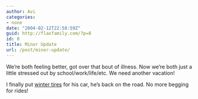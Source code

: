 ```yaml
---
author: Avi
categories:
- none
date: "2004-02-12T22:58:59Z"
guid: http://flaxfamily.com/?p=8
id: 8
title: Minor Update
url: /post/minor-update/
---
```

We&#8217;re both feeling better, got over that bout of illness. Now we&#8217;re both just a little stressed out by school/work/life/etc. We need another vacation!

I finally put <a href="http://forums.s2ki.com/forums/showthread.php?s=&threadid=180253#post3215632" target="top">winter tires</a> for his car, he&#8217;s back on the road. No more begging for rides!